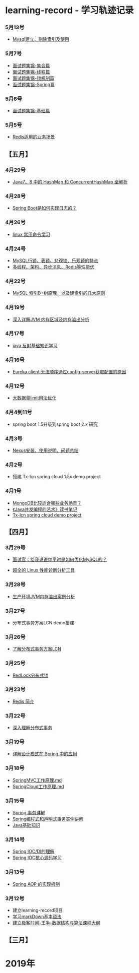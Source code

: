 # learning-record - 学习轨迹记录

### 5月13号
+ [Mysql建立、删除索引及使用](数据库/Mysql/Mysql建立、删除索引及使用.md)

### 5月7号
+ [面试题集锦-集合篇](试题集锦/集合篇.md)
+ [面试题集锦-线程篇](试题集锦/线程篇.md)
+ [面试题集锦-锁机制篇](试题集锦/锁机制篇.md)
+ [面试题集锦-Spring篇](试题集锦/Spring篇.md)

### 5月6号
+ [面试题集锦-基础篇](试题集锦/基础篇.md)

### 5月5号
+ [Redis适用的业务场景](https://github.com/hongjiaoliu/learning-record/blob/master/%E6%9C%AA%E5%88%86%E7%B1%BB/Redis/Redis%E9%80%82%E5%90%88%E7%9A%84%E4%B8%9A%E5%8A%A1%E5%9C%BA%E6%99%AF.md)

## 【五月】

### 4月29号
+ [Java7、8 中的 HashMap 和 ConcurrentHashMap 全解析](https://github.com/hongjiaoliu/learning-record/blob/master/Java%E5%9F%BA%E7%A1%80/%E9%9B%86%E5%90%88/Java7%E3%80%818%20%E4%B8%AD%E7%9A%84%20HashMap%20%E5%92%8C%20ConcurrentHashMap%20%E5%85%A8%E8%A7%A3%E6%9E%90.md)

### 4月28号
+ [Spring Boot是如何实现日志的？](https://github.com/hongjiaoliu/learning-record/blob/master/%E4%B8%BB%E6%B5%81%E6%A1%86%E6%9E%B6/Spring/Spring%20Boot%E6%98%AF%E5%A6%82%E4%BD%95%E5%AE%9E%E7%8E%B0%E6%97%A5%E5%BF%97%E7%9A%84%EF%BC%9F.md)

### 4月26号
+ [linux 常用命令学习](https://github.com/hongjiaoliu/learning-record/blob/master/%E6%9C%AA%E5%88%86%E7%B1%BB/linux/Linux%E5%B8%B8%E7%94%A8%E5%91%BD%E4%BB%A4%E5%AD%A6%E4%B9%A0.md)

### 4月24号
+ [MySQL行锁、表锁、悲观锁、乐观锁的特点](https://github.com/hongjiaoliu/learning-record/blob/master/%E6%95%B0%E6%8D%AE%E5%BA%93/Mysql/MySQL%E8%A1%8C%E9%94%81%E3%80%81%E8%A1%A8%E9%94%81%E3%80%81%E6%82%B2%E8%A7%82%E9%94%81%E3%80%81%E4%B9%90%E8%A7%82%E9%94%81%E7%9A%84%E7%89%B9%E7%82%B9.md)
+ [多线程、架构、异步消息、Redis等性能优](https://github.com/hongjiaoliu/learning-record/blob/master/Java%E9%AB%98%E9%98%B6/%E5%A4%9A%E7%BA%BF%E7%A8%8B%E3%80%81%E6%9E%B6%E6%9E%84%E3%80%81%E5%BC%82%E6%AD%A5%E6%B6%88%E6%81%AF%E3%80%81Redis%E7%AD%89%E6%80%A7%E8%83%BD%E4%BC%98.md)

### 4月22号
+ [MySQL 索引B+树原理，以及建索引的几大原则](https://github.com/hongjiaoliu/learning-record/blob/master/%E6%95%B0%E6%8D%AE%E5%BA%93/Mysql/MySQL%20%E7%B4%A2%E5%BC%95B%2B%E6%A0%91%E5%8E%9F%E7%90%86%EF%BC%8C%E4%BB%A5%E5%8F%8A%E5%BB%BA%E7%B4%A2%E5%BC%95%E7%9A%84%E5%87%A0%E5%A4%A7%E5%8E%9F%E5%88%99.md)

### 4月19号

+ [深入详解JVM 内存区域及内存溢出分析](https://github.com/hongjiaoliu/learning-record/blob/master/Java%E9%AB%98%E9%98%B6/JVM/%E6%B7%B1%E5%85%A5%E8%AF%A6%E8%A7%A3JVM%20%E5%86%85%E5%AD%98%E5%8C%BA%E5%9F%9F%E5%8F%8A%E5%86%85%E5%AD%98%E6%BA%A2%E5%87%BA%E5%88%86%E6%9E%90.md)

### 4月17号
+ [java 反射基础知识学习](https://github.com/hongjiaoliu/learning-record/blob/master/Java%E5%9F%BA%E7%A1%80/%E5%8F%8D%E5%B0%84.md)

### 4月16号
+ [Eureka client 无法顺序通过config-server获取配置的原因](https://github.com/hongjiaoliu/learning-record/blob/master/%E4%B8%BB%E6%B5%81%E6%A1%86%E6%9E%B6/Spring/Spring%20cloud/Eureka%20client%20%E6%97%A0%E6%B3%95%E9%A1%BA%E5%BA%8F%E9%80%9A%E8%BF%87config-server%E8%8E%B7%E5%8F%96%E9%85%8D%E7%BD%AE%E7%9A%84%E5%8E%9F%E5%9B%A0.md)

### 4月12号
+ [大数据量limit用法优化](https://github.com/hongjiaoliu/learning-record/blob/master/%E6%95%B0%E6%8D%AE%E5%BA%93/Mysql/%E5%A4%A7%E6%95%B0%E6%8D%AE%E9%87%8Flimit%E7%94%A8%E6%B3%95%E4%BC%98%E5%8C%96.md)

### 4月4到11号
+ spring boot 1.5升级到spring boot 2.x 研究

### 4月3号
+ [Nexus安装、使用说明、问题总结](https://www.cnblogs.com/bingyeh/p/5913486.html)

### 4月2号
+ 搭建 Tx-lcn spring cloud 1.5x demo project

### 4月1号
+ [MongoDB比较适合哪些业务场景？](https://github.com/hongjiaoliu/learning-record/blob/master/%E6%9C%AA%E5%88%86%E7%B1%BB/MongoDB/MongoDB%20%E6%AF%94%E8%BE%83%E9%80%82%E5%90%88%E5%93%AA%E4%BA%9B%E4%B8%9A%E5%8A%A1%E5%9C%BA%E6%99%AF%EF%BC%9F.md)
+ [《Java并发编程的艺术》读书笔记](https://github.com/hongjiaoliu/learning-record/tree/master/Java%E9%AB%98%E9%98%B6/%E5%B9%B6%E5%8F%91%E7%BC%96%E7%A8%8B/%E3%80%8AJava%E5%B9%B6%E5%8F%91%E7%BC%96%E7%A8%8B%E7%9A%84%E8%89%BA%E6%9C%AF%E3%80%8B%E8%AF%BB%E4%B9%A6%E7%AC%94%E8%AE%B0)
+ [Tx-lcn spring cloud demo project](https://github.com/hongjiaoliu/xcloud-lcn-demo)

## 【四月】

### 3月29号
+ [面试官：给我说说你平时是如何优化MySQL的？](https://mp.weixin.qq.com/s/_abnnW7FzeQuNnA7NoRILg)

+ [超全的 Linux 性能诊断分析工具](https://mp.weixin.qq.com/s/i_UWIVK6zBLhwHq5WbUIQQ)

### 3月28号
+ [生产环境JVM内存溢出案例分析](https://mp.weixin.qq.com/s/_Ah3sjETKInRl25GcgswHg)

### 3月27号
+ 分布式事务方案LCN demo搭建

### 3月26号
+ [了解分布式事务方案LCN](https://txlcn.org/zh-cn/docs/background.html)

### 3月25号
+ [RedLock分布式锁](https://github.com/hongjiaoliu/learning-record/blob/master/%E6%9C%AA%E5%88%86%E7%B1%BB/Redis/RedLock%E5%88%86%E5%B8%83%E5%BC%8F%E9%94%81.md)

### 3月23号
+ [Redis 简介](https://github.com/hongjiaoliu/learning-record/blob/master/%E6%9C%AA%E5%88%86%E7%B1%BB/Redis/Redis%E7%AE%80%E4%BB%8B.md)

### 3月22号
+ [深入理解分布式事务](https://github.com/hongjiaoliu/learning-record/blob/master/%E6%9E%B6%E6%9E%84/%E6%B7%B1%E5%85%A5%E7%90%86%E8%A7%A3%E5%88%86%E5%B8%83%E5%BC%8F%E4%BA%8B%E5%8A%A1.md)

### 3月19号
+ [详解设计模式在 Spring 中的应用](https://github.com/hongjiaoliu/learning-record/blob/master/%E4%B8%BB%E6%B5%81%E6%A1%86%E6%9E%B6/Spring/Spring%E4%B8%AD%E7%94%A8%E5%88%B0%E7%9A%84%E8%AE%BE%E8%AE%A1%E6%A8%A1%E5%BC%8F.md)

### 3月18号
+ [SpringMVC工作原理.md](https://github.com/hongjiaoliu/learning-record/blob/master/%E4%B8%BB%E6%B5%81%E6%A1%86%E6%9E%B6/Spring/Spring%20mvc/SpringMVC%E5%B7%A5%E4%BD%9C%E5%8E%9F%E7%90%86.md)
+ [SpringCloud工作原理.md](https://github.com/hongjiaoliu/learning-record/blob/master/%E4%B8%BB%E6%B5%81%E6%A1%86%E6%9E%B6/Spring/Spring%20cloud/SpringCloud%E5%B7%A5%E4%BD%9C%E5%8E%9F%E7%90%86.md)

### 3月15号
+ [Spring 事务详解](https://github.com/hongjiaoliu/learning-record/blob/master/%E4%B8%BB%E6%B5%81%E6%A1%86%E6%9E%B6/Spring/Spring%20%E4%BA%8B%E5%8A%A1%E8%AF%A6%E8%A7%A3.md)
+ [Spring编程式和声明式事务实例讲解](https://github.com/hongjiaoliu/learning-record/blob/master/%E4%B8%BB%E6%B5%81%E6%A1%86%E6%9E%B6/Spring/Spring%E7%BC%96%E7%A8%8B%E5%BC%8F%E5%92%8C%E5%A3%B0%E6%98%8E%E5%BC%8F%E4%BA%8B%E5%8A%A1%E5%AE%9E%E4%BE%8B%E8%AE%B2%E8%A7%A3.md)
+ [Java基础知识](https://github.com/hongjiaoliu/learning-record/blob/master/Java%E5%9F%BA%E7%A1%80/java%E5%9F%BA%E7%A1%80%E7%9F%A5%E8%AF%86.md)

### 3月14号
+ [Spring IOC/DI的理解](https://github.com/hongjiaoliu/learning-record/blob/master/%E4%B8%BB%E6%B5%81%E6%A1%86%E6%9E%B6/Spring/Spring%20IOC%26DI%E7%9A%84%E7%90%86%E8%A7%A3.md)
+ [Spring IOC核心源码学习](https://github.com/hongjiaoliu/learning-record/blob/master/%E4%B8%BB%E6%B5%81%E6%A1%86%E6%9E%B6/Spring/Spring%20IOC%E6%A0%B8%E5%BF%83%E6%BA%90%E7%A0%81%E5%AD%A6%E4%B9%A0.md)

### 3月13号
+  [Spring AOP 的实现机制](https://github.com/hongjiaoliu/learning-record/blob/master/%E4%B8%BB%E6%B5%81%E6%A1%86%E6%9E%B6/Spring/Spring%20AOP%20%E7%9A%84%E5%AE%9E%E7%8E%B0%E6%9C%BA%E5%88%B6.md)

### 3月12号
+ 建立learning-record项目
+ [学习markDown基本语法](https://github.com/hongjiaoliu/learning-record/blob/master/%E5%85%B6%E5%AE%83/markDown/markDown%E5%9F%BA%E7%A1%80%E8%AF%AD%E6%B3%95.md)
+ [建立极客时间-王争-数据结构与算法课程大纲](https://github.com/hongjiaoliu/learning-record/blob/master/%E6%95%B0%E6%8D%AE%E7%BB%93%E6%9E%84%E4%B8%8E%E7%AE%97%E6%B3%95/%E6%9E%81%E5%AE%A2%E6%97%B6%E9%97%B4-%E7%8E%8B%E4%BA%89%E8%AF%BE%E7%A8%8B%E5%AD%A6%E4%B9%A0%E7%AC%94%E8%AE%B0/%E8%AF%BE%E7%A8%8B%E7%AC%94%E8%AE%B0.md)

## 【三月】

# 2019年
